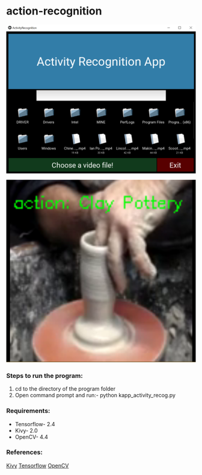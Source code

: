 # action-recognition

![img1](https://github.com/computervisionpro/action-recognition/blob/main/activity-recognition%20homepage.png)


![img2](https://github.com/computervisionpro/action-recognition/blob/main/activity-recognition.png)


### Steps to run the program:

1. cd to the directory of the program folder
2. Open command prompt and run:- python kapp_activity_recog.py



### Requirements:

- Tensorflow- 2.4
- Kivy- 2.0
- OpenCV- 4.4


### References:

[Kivy](http://inclem.net/pages/kivy-crash-course/)
[Tensorflow](https://www.tensorflow.org/lite)
[OpenCV](https://www.pyimagesearch.com/)
